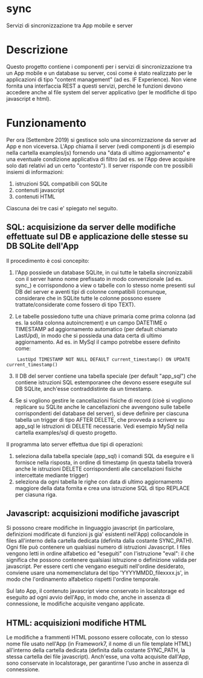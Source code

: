 # sync
Servizi di sincronizzazione tra App mobile e server

# Descrizione
Questo progetto contiene i componenti per i servizi di sincronizzazione tra un App mobile e un database su server, 
cos&igrave; come &egrave; stato realizzato per le applicazioni di tipo "content management" (ad es. IF Experience).
Non viene fornita una interfaccia REST a questi servizi, perch&eacute; le funzioni devono accedere anche al file system
del server applicativo (per le modifiche di tipo javascript e html).

# Funzionamento
Per ora (Settembre 2019) si gestisce solo una sincornizzazione da server ad App e non viceversa. L'App chiama il server 
(vedi componenti js di esempio nella cartella examples/js) fornendo una "data di ultimo aggiornamento" e una eventuale condizione applicativa di filtro (ad es. se l'App deve acquisire solo dati relativi ad un certo "contesto"). Il server risponde con tre possibili insiemi di informazioni:

1. istruzioni SQL compatibili con SQLite
2. contenuti javascript
3. contenuti HTML

Ciascuna dei tre casi e' spiegato nel seguito.

## SQL: acquisizione da server delle modifiche effettuate sul DB e applicazione delle stesse su DB SQLite dell'App
Il procedimento &egrave; cos&igrave; concepito:

1. l'App possiede un database SQLite, in cui tutte le tabella sincronizzabili con il server hanno nome prefissato in modo 
convenzionale (ad es. sync_) e corrispondono a view o tabelle con lo stesso nome presenti sul DB del server e aventi tipi 
di colonne compatibili (comunque, considerare che in SQLite tutte le colonne possono essere trattate/considerate come fossero di tipo TEXT).

2. Le tabelle possiedono tutte una chiave primaria come prima colonna (ad es. la solita colonna autoincrement) e un campo 
DATETIME o TIMESTAMP ad aggiornamento automatico (per default chiamato LastUpd), in modo che si possieda una data certa di ultimo aggiornamento. Ad es. in MySql
il campo potrebbe essere definito come:

```
    LastUpd TIMESTAMP NOT NULL DEFAULT current_timestamp() ON UPDATE current_timestamp()
```

3. Il DB del server contiene una tabella speciale (per default "app_sql") che contiene istruzioni SQL estemporanee che 
devono essere eseguite sul DB SQLite, anch'esse contraddistinte da un timestamp.

4. Se si vogliono gestire le cancellazioni fisiche di record (cio&egrave; si vogliono replicare su SQLite anche le cancellazioni
che avvengono sulle tabelle corrispondenti del database del server), si deve definire per ciascuna tabella un trigger di tipo
AFTER DELETE, che provveda a scrivere su app_sql le istruzioni di DELETE necessarie. Vedi esempio MySql
nella cartella examples/sql di questo progetto.

Il programma lato server effettua due tipi di operazioni:

1. seleziona dalla tabella speciale (app_sql) i comandi SQL da eseguire e li fornisce nella risposta, in ordine di timestamp
(in questa tabella troverà anche le istruzioni DELETE corrispondenti alle cancellazioni fisiche intercettate mediante trigger)
2. seleziona da ogni tabella le righe con data di ultimo aggiornamento maggiore della data fornita e crea una istruzione SQL 
di tipo REPLACE per ciasuna riga. 

## Javascript: acquisizioni modifiche javascript
Si possono creare modifiche in linguaggio javascript (in particolare, definizioni modificate di funzioni js gia' esistenti nell'App)
collocandole in files all'interno della cartella dedicata (definita dalla costante SYNC_PATH). Ogni file pu&ograve; contenere
un qualsiasi numero di istruzioni Javascript.
I files vengono letti in ordine alfabetico ed "eseguiti" con l'istruzione "eval": il che significa che possono contenere qualsiasi
istruzione o definizione valida per javascript. Per essere certi che vengano eseguiti nell'ordine desiderato, conviene usare
una nomemenclatura del tipo 'YYYYMMDD_filexxxx.js', in modo che l'ordinamento alfabetico rispetti l'ordine temporale.

Sul lato App, il contenuto javascript viene conservato in localstorage ed eseguito ad ogni avvio dell'App, in modo che, anche
in assenza di connessione, le modifiche acquisite vengano applicate.

## HTML: acquisizioni modifiche HTML
Le modifiche a frammenti HTML possono essere collocate, con lo stesso nome file usato nell'App (in Framework7, il nome di un file
template HTML) all'interno della cartella dedicata (definita dalla costante SYNC_PATH, la stessa cartella dei file javascript).
Anch'esse, una volta acquisite dall'App, sono conservate in localstorage, per garantirne l'uso anche in assenza di connessione.


